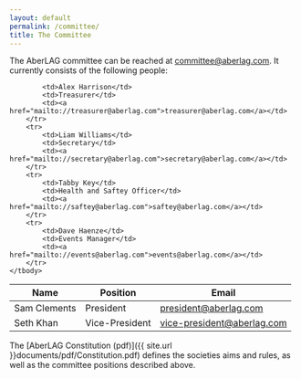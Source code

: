 ```yaml
---
layout: default
permalink: /committee/
title: The Committee
---
```


The AberLAG committee can be reached at [committee@aberlag.com](mailto://committee@aberlag.com). It currently consists of the following people:

<table class="table table-hover table-condensed">
	<thead>
		<tr>
			<th>Name</th>
			<th>Position</th>
			<th>Email</th>
		</tr>
	</thead>
	<tbody>
		<tr>
			<td>Sam Clements</td>
			<td>President</td>
			<td><a href="mailto://president@aberlag.com">president@aberlag.com</a></td>
		</tr>
		<tr>
			<td>Seth Khan</td>
			<td>Vice-President</td>
			<td><a href="mailto://vice-president@aberlag.com">vice-president@aberlag.com</a></td>
		</tr>
		<tr>

			<td>Alex Harrison</td>
			<td>Treasurer</td>
			<td><a href="mailto://treasurer@aberlag.com">treasurer@aberlag.com</a></td>
		</tr>
		<tr>
			<td>Liam Williams</td>
			<td>Secretary</td>
			<td><a href="mailto://secretary@aberlag.com">secretary@aberlag.com</a></td>
		</tr>
		<tr>
			<td>Tabby Key</td>
			<td>Health and Saftey Officer</td>
			<td><a href="mailto://saftey@aberlag.com">saftey@aberlag.com</a></td>
		</tr>
		<tr>
			<td>Dave Haenze</td>
			<td>Events Manager</td>
			<td><a href="mailto://events@aberlag.com">events@aberlag.com</a></td>
		</tr>
	</tbody>
</table>

The [AberLAG Constitution (pdf)]({{ site.url }}documents/pdf/Constitution.pdf) defines the societies aims and rules, as well as the committee positions described above.
